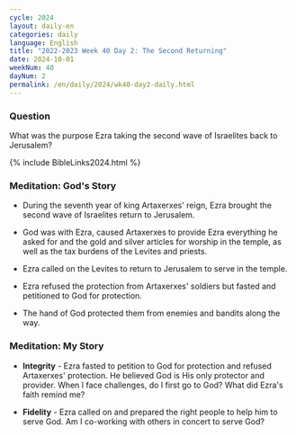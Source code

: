 ```yaml
---
cycle: 2024
layout: daily-en
categories: daily
language: English
title: "2022-2023 Week 40 Day 2: The Second Returning"
date: 2024-10-01
weekNum: 40
dayNum: 2
permalink: /en/daily/2024/wk40-day2-daily.html
---
```


### Question     
What was the purpose Ezra taking the second wave of Israelites back to Jerusalem?


{% include BibleLinks2024.html %}

### Meditation: God's Story   
+ During the seventh year of king Artaxerxes' reign, Ezra brought the second wave of Israelites return to Jerusalem. 

+ God was with Ezra, caused Artaxerxes to provide Ezra everything he asked for and the gold and silver articles for worship in the temple, as well as the tax burdens of the Levites and priests. 

+ Ezra called on the Levites to return to Jerusalem to serve in the temple. 

+ Ezra refused the protection from Artaxerxes' soldiers but fasted and petitioned to God for protection. 

+ The hand of God protected them from enemies and bandits along the way. 

### Meditation: My Story   
+ **Integrity** - Ezra fasted to petition to God for protection and refused Artaxerxes' protection. He believed God is His only protector and provider. When I face challenges, do I first go to God? What did Ezra's faith remind me? 

+ **Fidelity** - Ezra called on and prepared the right people to help him to serve God. Am I co-working with others in concert to serve God? 
